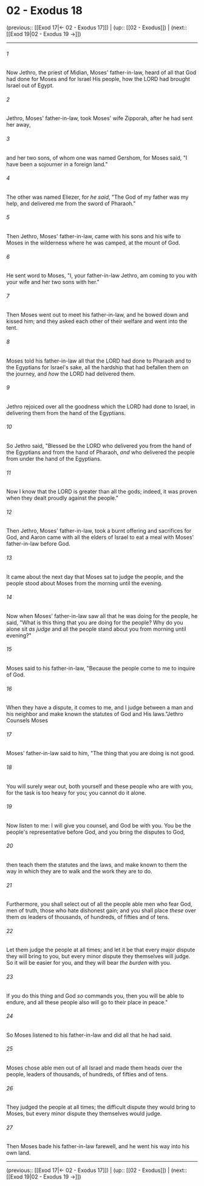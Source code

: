 # 02 - Exodus 18

(previous:: [[Exod 17|← 02 - Exodus 17]]) | (up:: [[02 - Exodus]]) | (next:: [[Exod 19|02 - Exodus 19 →]])

***


###### 1 
Now Jethro, the priest of Midian, Moses' father-in-law, heard of all that God had done for Moses and for Israel His people, how the LORD had brought Israel out of Egypt. 

###### 2 
Jethro, Moses' father-in-law, took Moses' wife Zipporah, after he had sent her away, 

###### 3 
and her two sons, of whom one was named Gershom, for Moses said, "I have been a sojourner in a foreign land." 

###### 4 
The other was named Eliezer, for _he said_, "The God of my father was my help, and delivered me from the sword of Pharaoh." 

###### 5 
Then Jethro, Moses' father-in-law, came with his sons and his wife to Moses in the wilderness where he was camped, at the mount of God. 

###### 6 
He sent word to Moses, "I, your father-in-law Jethro, am coming to you with your wife and her two sons with her." 

###### 7 
Then Moses went out to meet his father-in-law, and he bowed down and kissed him; and they asked each other of their welfare and went into the tent. 

###### 8 
Moses told his father-in-law all that the LORD had done to Pharaoh and to the Egyptians for Israel's sake, all the hardship that had befallen them on the journey, and _how_ the LORD had delivered them. 

###### 9 
Jethro rejoiced over all the goodness which the LORD had done to Israel, in delivering them from the hand of the Egyptians. 

###### 10 
So Jethro said, "Blessed be the LORD who delivered you from the hand of the Egyptians and from the hand of Pharaoh, _and_ who delivered the people from under the hand of the Egyptians. 

###### 11 
Now I know that the LORD is greater than all the gods; indeed, it was proven when they dealt proudly against the people." 

###### 12 
Then Jethro, Moses' father-in-law, took a burnt offering and sacrifices for God, and Aaron came with all the elders of Israel to eat a meal with Moses' father-in-law before God. 

###### 13 
It came about the next day that Moses sat to judge the people, and the people stood about Moses from the morning until the evening. 

###### 14 
Now when Moses' father-in-law saw all that he was doing for the people, he said, "What is this thing that you are doing for the people? Why do you alone sit _as judge_ and all the people stand about you from morning until evening?" 

###### 15 
Moses said to his father-in-law, "Because the people come to me to inquire of God. 

###### 16 
When they have a dispute, it comes to me, and I judge between a man and his neighbor and make known the statutes of God and His laws."Jethro Counsels Moses 

###### 17 
Moses' father-in-law said to him, "The thing that you are doing is not good. 

###### 18 
You will surely wear out, both yourself and these people who are with you, for the task is too heavy for you; you cannot do it alone. 

###### 19 
Now listen to me: I will give you counsel, and God be with you. You be the people's representative before God, and you bring the disputes to God, 

###### 20 
then teach them the statutes and the laws, and make known to them the way in which they are to walk and the work they are to do. 

###### 21 
Furthermore, you shall select out of all the people able men who fear God, men of truth, those who hate dishonest gain; and you shall place _these_ over them _as_ leaders of thousands, of hundreds, of fifties and of tens. 

###### 22 
Let them judge the people at all times; and let it be that every major dispute they will bring to you, but every minor dispute they themselves will judge. So it will be easier for you, and they will bear _the burden_ with you. 

###### 23 
If you do this thing and God _so_ commands you, then you will be able to endure, and all these people also will go to their place in peace." 

###### 24 
So Moses listened to his father-in-law and did all that he had said. 

###### 25 
Moses chose able men out of all Israel and made them heads over the people, leaders of thousands, of hundreds, of fifties and of tens. 

###### 26 
They judged the people at all times; the difficult dispute they would bring to Moses, but every minor dispute they themselves would judge. 

###### 27 
Then Moses bade his father-in-law farewell, and he went his way into his own land.

***

(previous:: [[Exod 17|← 02 - Exodus 17]]) | (up:: [[02 - Exodus]]) | (next:: [[Exod 19|02 - Exodus 19 →]])
